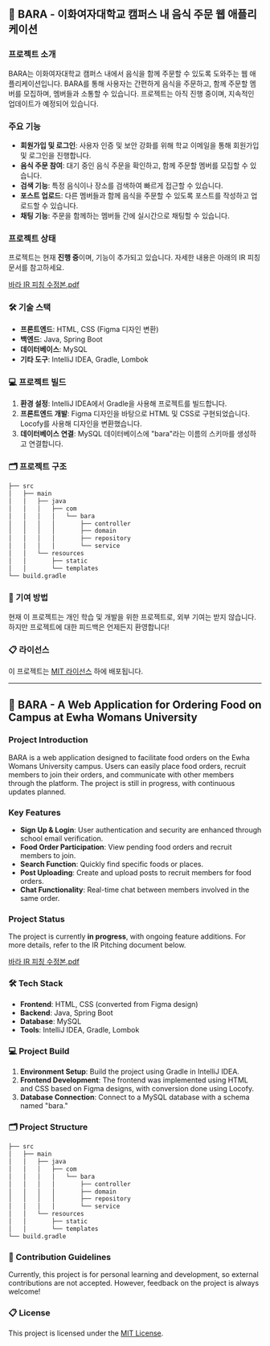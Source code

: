 ## 📱 BARA - 이화여자대학교 캠퍼스 내 음식 주문 웹 애플리케이션

### 프로젝트 소개

BARA는 이화여자대학교 캠퍼스 내에서 음식을 함께 주문할 수 있도록 도와주는 웹 애플리케이션입니다. BARA를 통해 사용자는 간편하게 음식을 주문하고, 함께 주문할 멤버를 모집하며, 멤버들과 소통할 수 있습니다. 프로젝트는 아직 진행 중이며, 지속적인 업데이트가 예정되어 있습니다.

### 주요 기능

- **회원가입 및 로그인**: 사용자 인증 및 보안 강화를 위해 학교 이메일을 통해 회원가입 및 로그인을 진행합니다.
- **음식 주문 참여**: 대기 중인 음식 주문을 확인하고, 함께 주문할 멤버를 모집할 수 있습니다.
- **검색 기능**: 특정 음식이나 장소를 검색하여 빠르게 접근할 수 있습니다.
- **포스트 업로드**: 다른 멤버들과 함께 음식을 주문할 수 있도록 포스트를 작성하고 업로드할 수 있습니다.
- **채팅 기능**: 주문을 함께하는 멤버들 간에 실시간으로 채팅할 수 있습니다.

### 프로젝트 상태
프로젝트는 현재 **진행 중**이며, 기능이 추가되고 있습니다. 자세한 내용은 아래의 IR 피칭 문서를 참고하세요.

[바라 IR 피칭 수정본.pdf](https://github.com/user-attachments/files/16322955/ir.2.pptx)

### 🛠️ 기술 스택

- **프론트엔드**: HTML, CSS (Figma 디자인 변환)
- **백엔드**: Java, Spring Boot
- **데이터베이스**: MySQL
- **기타 도구**: IntelliJ IDEA, Gradle, Lombok

### 💻 프로젝트 빌드

1. **환경 설정**: IntelliJ IDEA에서 Gradle을 사용해 프로젝트를 빌드합니다.
2. **프론트엔드 개발**: Figma 디자인을 바탕으로 HTML 및 CSS로 구현되었습니다. Locofy를 사용해 디자인을 변환했습니다.
3. **데이터베이스 연결**: MySQL 데이터베이스에 "bara"라는 이름의 스키마를 생성하고 연결합니다.

### 🗂️ 프로젝트 구조

```bash
├── src
│   ├── main
│   │   ├── java
│   │   │   ├── com
│   │   │   │   └── bara
│   │   │   │       ├── controller
│   │   │   │       ├── domain
│   │   │   │       ├── repository
│   │   │   │       └── service
│   │   └── resources
│   │       ├── static
│   │       └── templates
└── build.gradle
```

### 📝 기여 방법

현재 이 프로젝트는 개인 학습 및 개발을 위한 프로젝트로, 외부 기여는 받지 않습니다. 하지만 프로젝트에 대한 피드백은 언제든지 환영합니다!

### 📋 라이선스

이 프로젝트는 [MIT 라이선스](LICENSE) 하에 배포됩니다.

---

## 📱 BARA - A Web Application for Ordering Food on Campus at Ewha Womans University

### Project Introduction

BARA is a web application designed to facilitate food orders on the Ewha Womans University campus. Users can easily place food orders, recruit members to join their orders, and communicate with other members through the platform. The project is still in progress, with continuous updates planned.

### Key Features

- **Sign Up & Login**: User authentication and security are enhanced through school email verification.
- **Food Order Participation**: View pending food orders and recruit members to join.
- **Search Function**: Quickly find specific foods or places.
- **Post Uploading**: Create and upload posts to recruit members for food orders.
- **Chat Functionality**: Real-time chat between members involved in the same order.

### Project Status
The project is currently **in progress**, with ongoing feature additions. For more details, refer to the IR Pitching document below.

[바라 IR 피칭 수정본.pdf](https://github.com/user-attachments/files/16322955/ir.2.pptx)

### 🛠️ Tech Stack

- **Frontend**: HTML, CSS (converted from Figma design)
- **Backend**: Java, Spring Boot
- **Database**: MySQL
- **Tools**: IntelliJ IDEA, Gradle, Lombok

### 💻 Project Build

1. **Environment Setup**: Build the project using Gradle in IntelliJ IDEA.
2. **Frontend Development**: The frontend was implemented using HTML and CSS based on Figma designs, with conversion done using Locofy.
3. **Database Connection**: Connect to a MySQL database with a schema named "bara."

### 🗂️ Project Structure

```bash
├── src
│   ├── main
│   │   ├── java
│   │   │   ├── com
│   │   │   │   └── bara
│   │   │   │       ├── controller
│   │   │   │       ├── domain
│   │   │   │       ├── repository
│   │   │   │       └── service
│   │   └── resources
│   │       ├── static
│   │       └── templates
└── build.gradle
```

### 📝 Contribution Guidelines

Currently, this project is for personal learning and development, so external contributions are not accepted. However, feedback on the project is always welcome!

### 📋 License

This project is licensed under the [MIT License](LICENSE).

